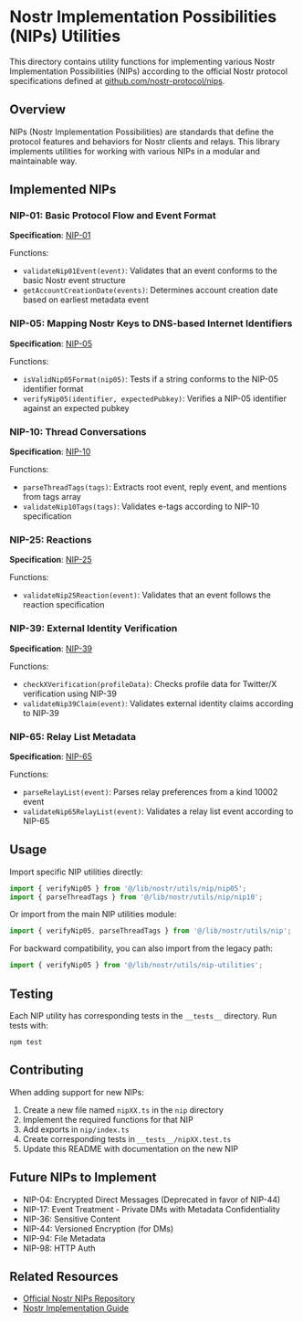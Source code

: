 
# Nostr Implementation Possibilities (NIPs) Utilities

This directory contains utility functions for implementing various Nostr Implementation Possibilities (NIPs) according to the official Nostr protocol specifications defined at [github.com/nostr-protocol/nips](https://github.com/nostr-protocol/nips).

## Overview

NIPs (Nostr Implementation Possibilities) are standards that define the protocol features and behaviors for Nostr clients and relays. This library implements utilities for working with various NIPs in a modular and maintainable way.

## Implemented NIPs

### NIP-01: Basic Protocol Flow and Event Format
**Specification**: [NIP-01](https://github.com/nostr-protocol/nips/blob/master/01.md)

Functions:
- `validateNip01Event(event)`: Validates that an event conforms to the basic Nostr event structure
- `getAccountCreationDate(events)`: Determines account creation date based on earliest metadata event

### NIP-05: Mapping Nostr Keys to DNS-based Internet Identifiers
**Specification**: [NIP-05](https://github.com/nostr-protocol/nips/blob/master/05.md)

Functions:
- `isValidNip05Format(nip05)`: Tests if a string conforms to the NIP-05 identifier format
- `verifyNip05(identifier, expectedPubkey)`: Verifies a NIP-05 identifier against an expected pubkey

### NIP-10: Thread Conversations
**Specification**: [NIP-10](https://github.com/nostr-protocol/nips/blob/master/10.md)

Functions:
- `parseThreadTags(tags)`: Extracts root event, reply event, and mentions from tags array
- `validateNip10Tags(tags)`: Validates e-tags according to NIP-10 specification

### NIP-25: Reactions
**Specification**: [NIP-25](https://github.com/nostr-protocol/nips/blob/master/25.md)

Functions:
- `validateNip25Reaction(event)`: Validates that an event follows the reaction specification

### NIP-39: External Identity Verification
**Specification**: [NIP-39](https://github.com/nostr-protocol/nips/blob/master/39.md)

Functions:
- `checkXVerification(profileData)`: Checks profile data for Twitter/X verification using NIP-39
- `validateNip39Claim(event)`: Validates external identity claims according to NIP-39

### NIP-65: Relay List Metadata
**Specification**: [NIP-65](https://github.com/nostr-protocol/nips/blob/master/65.md)

Functions:
- `parseRelayList(event)`: Parses relay preferences from a kind 10002 event
- `validateNip65RelayList(event)`: Validates a relay list event according to NIP-65

## Usage

Import specific NIP utilities directly:

```typescript
import { verifyNip05 } from '@/lib/nostr/utils/nip/nip05';
import { parseThreadTags } from '@/lib/nostr/utils/nip/nip10';
```

Or import from the main NIP utilities module:

```typescript
import { verifyNip05, parseThreadTags } from '@/lib/nostr/utils/nip';
```

For backward compatibility, you can also import from the legacy path:

```typescript
import { verifyNip05 } from '@/lib/nostr/utils/nip-utilities';
```

## Testing

Each NIP utility has corresponding tests in the `__tests__` directory. Run tests with:

```
npm test
```

## Contributing

When adding support for new NIPs:

1. Create a new file named `nipXX.ts` in the `nip` directory
2. Implement the required functions for that NIP
3. Add exports in `nip/index.ts`
4. Create corresponding tests in `__tests__/nipXX.test.ts`
5. Update this README with documentation on the new NIP

## Future NIPs to Implement

- NIP-04: Encrypted Direct Messages (Deprecated in favor of NIP-44)
- NIP-17: Event Treatment - Private DMs with Metadata Confidentiality
- NIP-36: Sensitive Content
- NIP-44: Versioned Encryption (for DMs)
- NIP-94: File Metadata
- NIP-98: HTTP Auth

## Related Resources

- [Official Nostr NIPs Repository](https://github.com/nostr-protocol/nips)
- [Nostr Implementation Guide](https://github.com/nostr-protocol/nips/blob/master/01.md)
